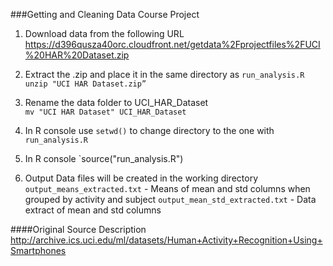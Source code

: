 ###Getting and Cleaning Data Course Project

1. Download data from the following URL
https://d396qusza40orc.cloudfront.net/getdata%2Fprojectfiles%2FUCI%20HAR%20Dataset.zip

2. Extract the .zip and place it in the same directory as `run_analysis.R`<br>
   `unzip "UCI HAR Dataset.zip”`

3. Rename the data folder to UCI\_HAR\_Dataset<br>
   `mv "UCI HAR Dataset" UCI_HAR_Dataset`

4. In R console use `setwd()` to change directory to the one with `run_analysis.R`

5. In R console `source("run_analysis.R")

6. Output Data files will be created in the working directory
   `output_means_extracted.txt` - Means of mean and std columns when grouped by activity and subject
   `output_mean_std_extracted.txt` - Data extract of mean and std columns

####Original Source Description
http://archive.ics.uci.edu/ml/datasets/Human+Activity+Recognition+Using+Smartphones